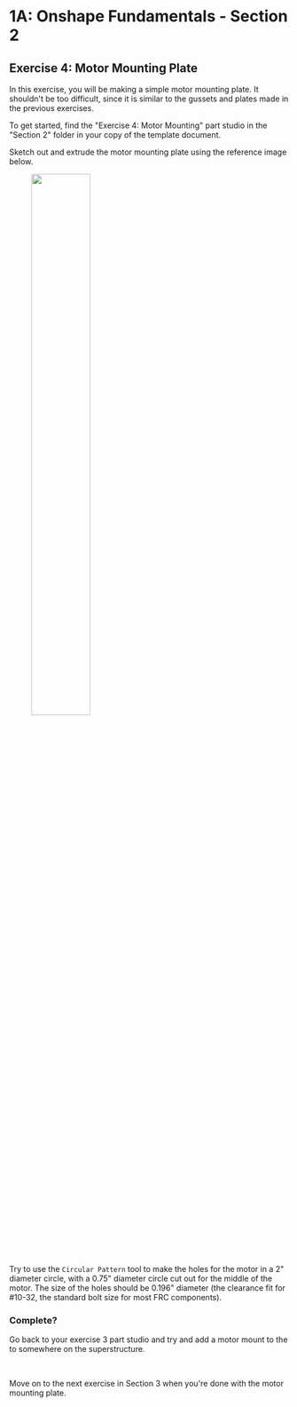 # 1A: Onshape Fundamentals - Section 2
## Exercise 4: Motor Mounting Plate 

In this exercise, you will be making a simple motor mounting plate. It shouldn't be too difficult, since it is similar to the gussets and plates made in the previous exercises.

To get started, find the "Exercise 4: Motor Mounting" part studio in the "Section 2" folder in your copy of the template document. 

Sketch out and extrude the motor mounting plate using the reference image below. 

<figure>
  <img src="/img/learning-course/stage1a/motor-mount.webp" style="width:50%">
</figure>

Try to use the `Circular Pattern` tool to make the holes for the motor in a 2" diameter circle, with a 0.75" diameter circle cut out for the middle of the motor. The size of the holes should be 0.196" diameter (the clearance fit for #10-32, the standard bolt size for most FRC components).

### Complete?
Go back to your exercise 3 part studio and try and add a motor mount to the to somewhere on the superstructure.

<br>

Move on to the next exercise in Section 3 when you're done with the motor mounting plate.

<br>